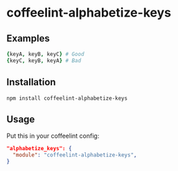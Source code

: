 # coffeelint-alphabetize-keys

## Examples
```coffee
{keyA, keyB, keyC} # Good
{keyC, keyB, keyA} # Bad
```

## Installation

```
npm install coffeelint-alphabetize-keys
```

## Usage

Put this in your coffeelint config:

```json
"alphabetize_keys": {
  "module": "coffeelint-alphabetize-keys",
}
```
